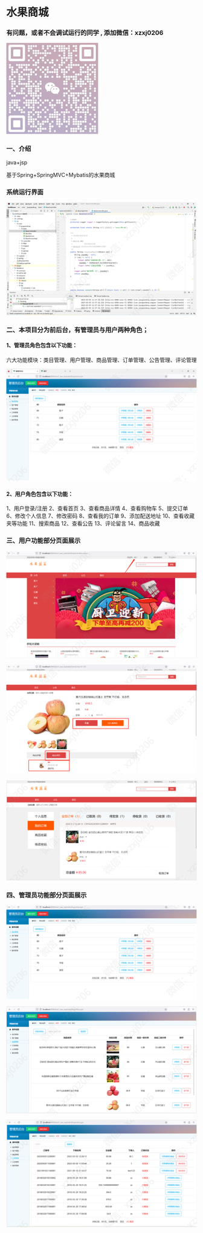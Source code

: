# 水果商城

### 有问题，或者不会调试运行的同学 , 添加微信：xzxj0206

![img.png](imgs/img.png)


### 一、介绍
java+jsp

基于Spring+SpringMVC+Mybatis的水果商城

### 系统运行界面

![img_1.png](imgs/img_1.png)

### 二、本项目分为前后台，有管理员与用户两种角色；
#### 1、管理员角色包含以下功能：
六大功能模块：类目管理、用户管理、商品管理、订单管理、公告管理、评论管理

![img_2.png](imgs/img_2.png)

#### 2、用户角色包含以下功能：
1、用户登录/注册 2、查看首页 3、查看商品详情 4、查看购物车 5、提交订单 6、修改个人信息 7、修改密码 8、查看我的订单 9、添加配送地址 10、查看收藏夹等功能 11、搜索商品 12、查看公告 13、评论留言 14、商品收藏

### 三、用户功能部分页面展示

![img_3.png](imgs/img_3.png)

![img_4.png](imgs/img_4.png)


![img_5.png](imgs/img_5.png)

### 四、管理员功能部分页面展示

![img_6.png](imgs/img_6.png)

![img_7.png](imgs/img_7.png)

![img_8.png](imgs/img_8.png)